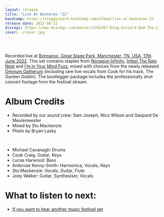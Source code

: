 ```yaml
---
layout: release
title: "Live At Bonnaroo ’22"
bandcamp: https://kinggizzard.bandcamp.com/album/live-at-bonnaroo-22
release_date: 2022-08-12
discogs: https://www.discogs.com/master/2791457-King-Gizzard-And-The-Lizard-Wizard-Live-At-Bonnaroo-22
cover: ./cover.jpg
---
```

<br>

Recorded live at [Bonnaroo, Great Stage Park, Manchester, TN, USA, 17th June 2022](/setlists/2022/06/17/great-stage-park-manchester-tn). This set contains staples from [Nonagon Infinity](../nonagon-infinity), [Infest The Rats Nest](../infest-the-rats-nest) and [I’m In Your Mind Fuzz](../im-in-your-mind-fuzz), mixed with choices from the newly released [Omnium Gatherum](../omnium-gatherum) (including rare live vocals from Cook for his track, The Garden Goblin). The bootlegger package includes the professionally shot concert footage from the festival stream.

# Album Credits

* Recorded by our sound crew: Sam Joseph, Nico Wilson and Gaspard De Meulemeester
* Mixed by Stu Mackenzie
* Photo by Bryan Lasky
<br>  
  
* Michael Cavanagh: Drums
* Cook Craig: Guitar, Keys
* Lucas Harwood: Bass
* Ambrose Kenny-Smith: Harmonica, Vocals, Keys
* Stu Mackenzie: Vocals, Guitar, Flute
* Joey Walker: Guitar, Synthesiser, Vocals

# What to listen to next:

*   [If you want to hear another music festival set](../live-at-levitation-2014)
